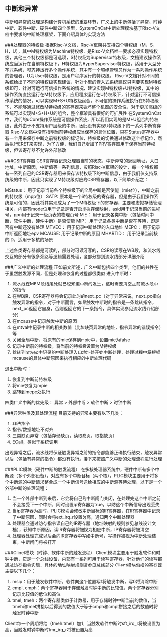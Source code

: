 ## 中断和异常
中断和异常的处理是构建计算机系统的重要环节，广义上的中断包括了异常、时钟中断、软件中断、硬件中断四个类型，SystemOnCat中断处理模块基于Risc-V文档中要求的中断处理框架，下面介绍具体的实现方法

###处理器的特权级
根据Risc-V文档，Risc-V框架共支持四个特权级（M，S，H，U），其中M特权级为Machine特权级，是Risc-V文档唯一要求必须实现特权级，其他三个特权级都是可选项，S特权级为Supervisor特权级，文档建议操作系统应当运行在当前特权级下，H特权级为HyperSupervisor特权级，适用于大型分布式系统，可支持运行多个操作系统，其中有一个超级管理员作为一系列操作系统的管理者，U为User特权级，是用户程序运行的特权级。
Risc-V文档针对不同的系统给出了不同的特权级实现建议，针对小型的嵌入式系统建议只需要实现M特权级即可，针对可运行可信操作系统的情况，建议实现M特权级+U特权级，其中的操作系统直接运行在M特权级下，应用程序运行在U特权级下，针对运行不可信操作系统的情况，可以实现M+S+U特权级组合，不可信的操作系统执行在S特权级下，不能够通过修改M特权级的寄存器来破坏整个机器的安全性，对于更加高级的系统可以实现M+S+H+U的组合，整个框架具有很好的可扩展性
在SystemOnCat中，我们的uCore操作系统是可信操作系统，所以我们实现的是M+U组合的特权级，此外由于不支持用户层级的中断，因此没有实现U特权级下的一系列中断寄存器
Risc-V文档中没有指明当前特权级应当保存的具体位置，只在Status寄存器中有一个用来保存中断之前特权级的标记位，特权级的切换通过修改这个标记位，然后执行ERET来实现，为了方便，我们自己增加了PRV寄存器用于保存当前特权级，但该寄存器不允许外部修改

###CSR寄存器
CSR寄存器记录处理器当前的状态，中断异常的返回地址，入口地址，中断原因，中断值等一系列信息，按照Risc-V框架的设计，每一个特权都有一系列自己的CSR寄存器用来保存该特权级下的中断信息，由于我们仅支持系统级的中断，因此只实现了M特权级对应的CSR寄存器，以下简单介绍之：

MStatus：
用于记录当前各个特权级下的全局中断是否使能（mie位），中断之前的特权级（mpp位）
SATP:
原本是一个S特权级的寄存器，但是由于我们操作系统是可信的，因此将其实现成为了一个M特权级下的寄存器，主要和虚拟存储管理相关，内部有mode位用于记录是否开启虚拟存储映射，asid用于记录当前的进程号，ppn用于记录一级页表的物理页号
MIE：
用于记录各类中断（包括时间中断，软件中断，硬件中断）是否使能
MIP：
用于记录各类中断是否在等待，即是否有中断还没有处理
MTVEC：
用于记录中断处理的入口地址
MEPC：
用于记录中断返回地址epv
MCAUSE:
用于记录中断的原因
MHARTID：
用于记录当前核的ID，适用于多核的场景

上述各类寄存器都是可读的，部分时可读可写的，CSR的读写在WB段，和流水线交互的部分有很多旁路等逻辑需要处理，这部分挪到流水线部分详细介绍

###广义中断的处理流程
正如前文所述，广义中断包括四个类型，他们的共性在于虽然触发源不同，但是处理和恢复的过程都很类似
进入中断时：
1. 流水线在MEM段结尾处就已经知道中断的发生，这时需要清空之前流水段中的指令
2. 在WB段，CSR寄存器将会记录此时的next_pc（对于异常来说，next_pc指向触发异常的指令，对于中断而言，如果触发中断时的指令是一条跳转指令，next_pc返回它自身，否则返回它的下一条指令，具体实现参见流水线介绍部分）
3. 在mcause中记录触发中断的原因
4. 在mtval中记录中断的相关数值（比如缺页异常的地址，指令异常的错误指令）等
5. 关闭全局中断，将原有的mie保存到mpie中，设置mie为false
6. 记录中断前的特权级，将当前的特权级设置为M特权级
7. 跳转到mtvec中记录的中断处理入口地址处开始中断处理，处理过程中将根据mcause的具体中断原因来执行相应的中断处理代码

退出中断时：
1. 恢复到中断前特权级
2. 将mie恢复为mpie
3. 跳转到mepc处执行

四类广义中断的优先级：
异常 > 外部中断 > 软件中断 > 时钟中断

###异常种类及其处理流程
目前支持的异常主要有以下几类：
1. 非法指令
2. 指令/数据地址不对齐
3. 三类缺页异常（包括存储缺页，读取缺页，取指缺页）
4. ECall，类似于系统调用

出现异常之后，流水线将保证触发异常之前的指令都能够正确执行结束，触发异常以后（包括有异常的指令）都没有执行。接下来按照广义中断的处理流程进行处理

###PLIC模块（硬件中断的触发流程）
在多核处理器系统中，硬件中断有多个中断源（多个外部设备），对应有多个中断目标（两个核），PLIC模块主要用于将多个中断源的中断请求整合成一个中断信号送给相应的中断源等待处理，以下是一个外部中断的处理流程：
1. 当一个外部中断到来后，它会将自己的中断闸门关闭，在处理完这个中断之前不会接受下一个中断，同时设置ip寄存器为true，以防这个中断信号出现丢失
2. 当ip寄存器为高时，PLIC模块会修改中断目标的IR寄存器，在IR寄存器中记录了中断原因，同时会将ext_irq_r设置为高，通知两个中断处理器
3. 处理器会通过访存指令读自己的IR寄存器（地址映射的规则参见总线设计文档），获知中断原因，读IR寄存器将被视为相应中断，IP寄存器将被清空
4. 处理器处理完成以后会向IR寄存器中写如中断号，写操作被视为中断处理结束，中断闸门将被打开

###Clinet模块（时钟、软件中断的触发流程）
Client模块主要用于触发软件和时钟中断，它是一个总线设备，内部有一系列可用于读写寄存器，针对他们的读写都通过访存指令实现，具体的地址映射规则请参见总线部分
Client模块包括的寄存器主要以下几个：
1. msip：用于触发软件中断，软件向这个位置写1将触发中断，写0将消除中断
2. cmpl, cmph：两个寄存器用于存储触发时钟中断的比较值，两个寄存器分别记录比较值的低位和高位
3. tmel, tmeh：两个寄存器类似于计数器，用于存储时钟中断当前的数值，当tmeh和tmel拼接以后得到的数值大于等于cmph和cmpl拼接之后的数值时将触发时钟中断

Client每一个周期将给（tmeh:tmel）加1，当触发软件中断时sft_irq_r将被设置为高，当触发时钟中断时tmr_irq_r将被设置为高


